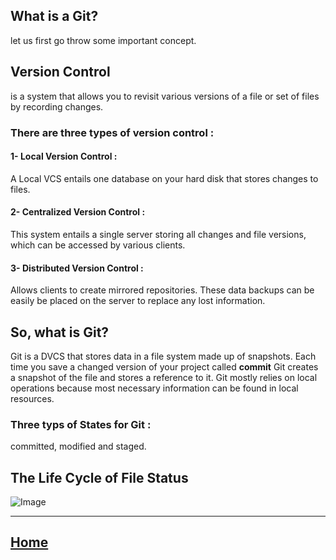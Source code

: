 ## What is a Git?

let us first go throw some important concept.

## Version Control
is a system that allows you to revisit various versions of a file or set of files by recording changes.

### There are three types of version control :

#### 1- Local Version Control :
A Local VCS entails one database on your hard disk that stores changes to files.

#### 2- Centralized Version Control :
This system entails a single server storing all changes and file versions, which can be accessed by various clients.


#### 3- Distributed Version Control :
Allows clients to create mirrored repositories. These data backups can be easily be placed on the server to replace any lost information.

## So, what is Git? 
Git is a DVCS that stores data in a file system made up of snapshots. Each time you save a changed version of your project called **commit** Git creates a snapshot of the file and stores a reference to it.
Git mostly relies on local operations because most necessary information can be found in local resources.

### Three typs of States for Git :
committed, modified and staged.


## The Life Cycle of File Status 

![Image](https://res.cloudinary.com/practicaldev/image/fetch/s--M_fHUEqA--/c_limit%2Cf_auto%2Cfl_progressive%2Cq_auto%2Cw_880/https://thepracticaldev.s3.amazonaws.com/i/128hsgntnsu9bww0y8sz.png)

*****************************************************************


## [ Home ](https://reemalqurm.github.io/reading-notes/)
